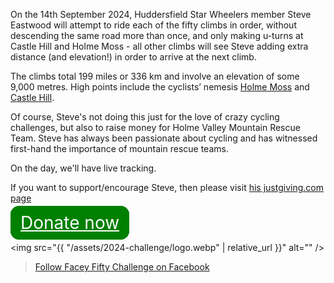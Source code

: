 ---
---

<div id="fb-root"></div>
<script async defer crossorigin="anonymous" src="https://connect.facebook.net/en_GB/sdk.js#xfbml=1&version=v20.0" nonce="NNEvzc8h"></script>

On the 14th September 2024, Huddersfield Star Wheelers member Steve Eastwood will attempt to ride each of the fifty climbs in order, without descending the same road more than once, and only making u-turns at Castle Hill and Holme Moss - all other climbs will see Steve adding extra distance (and elevation!) in order to arrive at the next climb.

The climbs total 199 miles or 336 km and involve an elevation of some 9,000 metres. High points include the cyclists’ nemesis [Holme Moss](/climbs/44-Holme-Moss,-Holmbridge.html) and [Castle Hill](/climbs/21-Lockwood-Scar-Jackroyd-Lane,-Lockwood-to-Castle-Hill.html).

Of course, Steve's not doing this just for the love of crazy cycling challenges, but also to raise money for Holme Valley Mountain Rescue Team.  Steve has always been passionate about cycling and has witnessed first-hand the importance of mountain rescue teams.

On the day, we'll have live tracking.

If you want to support/encourage Steve, then please visit [his justgiving.com page](https://www.justgiving.com/page/steven-eastwood-1714080967580)

<a href="https://www.justgiving.com/page/steven-eastwood-1714080967580" style="
    padding: 0.3em 0.5em;
    /* display: block; */
    border: 2px solid green;
    border-radius: 0.5em;
    background-color: green;
    color: white;
    font-size: 2em;
">Donate now</a>

<img src="{{ "/assets/2024-challenge/logo.webp" | relative_url }}" alt="" />

<div class="fb-page" data-href="https://www.facebook.com/profile.php?id=61558610325430" data-tabs="timeline" data-width="500" data-height="" 
data-small-header="true" data-adapt-container-width="true" data-hide-cover="false" data-show-facepile="false"><blockquote cite="https://www.facebook.com/profile.php?id=61558610325430" class="fb-xfbml-parse-ignore"><a href="https://www.facebook.com/profile.php?id=61558610325430">Follow Facey Fifty Challenge on Facebook</a></blockquote></div>